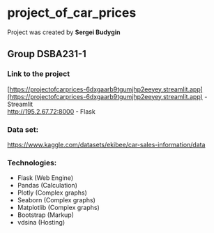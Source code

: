 # project_of_car_prices

Project was created by **Sergei Budygin**

## Group DSBA231-1

### Link to the project
[https://projectofcarprices-6dxgaarb9tgumjhp2eeyey.streamlit.app](https://projectofcarprices-6dxgaarb9tgumjhp2eeyey.streamlit.app) - Streamlit <br>
http://195.2.67.72:8000 - Flask

### Data set: 
https://www.kaggle.com/datasets/ekibee/car-sales-information/data

### Technologies:
* Flask (Web Engine)
* Pandas (Calculation)
* Plotly (Complex graphs)
* Seaborn (Complex graphs)
* Matplotlib (Complex graphs)
* Bootstrap (Markup)
* vdsina (Hosting)
